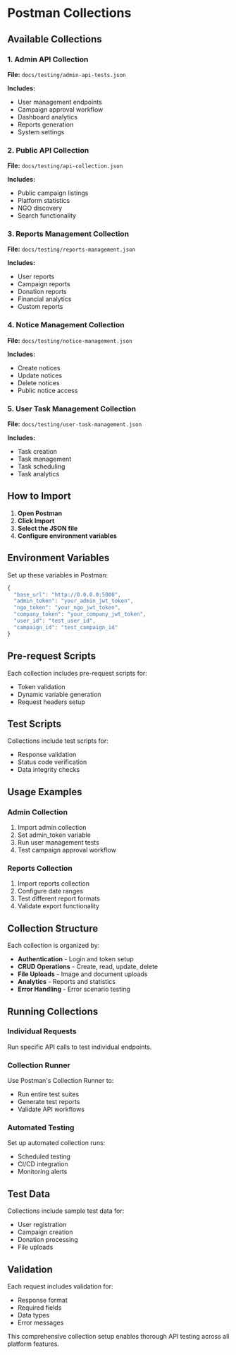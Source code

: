 
# Postman Collections

## Available Collections

### 1. Admin API Collection
**File:** `docs/testing/admin-api-tests.json`

**Includes:**
- User management endpoints
- Campaign approval workflow
- Dashboard analytics
- Reports generation
- System settings

### 2. Public API Collection
**File:** `docs/testing/api-collection.json`

**Includes:**
- Public campaign listings
- Platform statistics
- NGO discovery
- Search functionality

### 3. Reports Management Collection
**File:** `docs/testing/reports-management.json`

**Includes:**
- User reports
- Campaign reports
- Donation reports
- Financial analytics
- Custom reports

### 4. Notice Management Collection
**File:** `docs/testing/notice-management.json`

**Includes:**
- Create notices
- Update notices
- Delete notices
- Public notice access

### 5. User Task Management Collection
**File:** `docs/testing/user-task-management.json`

**Includes:**
- Task creation
- Task management
- Task scheduling
- Task analytics

## How to Import

1. **Open Postman**
2. **Click Import**
3. **Select the JSON file**
4. **Configure environment variables**

## Environment Variables

Set up these variables in Postman:

```javascript
{
  "base_url": "http://0.0.0.0:5000",
  "admin_token": "your_admin_jwt_token",
  "ngo_token": "your_ngo_jwt_token",
  "company_token": "your_company_jwt_token",
  "user_id": "test_user_id",
  "campaign_id": "test_campaign_id"
}
```

## Pre-request Scripts

Each collection includes pre-request scripts for:
- Token validation
- Dynamic variable generation
- Request headers setup

## Test Scripts

Collections include test scripts for:
- Response validation
- Status code verification
- Data integrity checks

## Usage Examples

### Admin Collection
1. Import admin collection
2. Set admin_token variable
3. Run user management tests
4. Test campaign approval workflow

### Reports Collection
1. Import reports collection
2. Configure date ranges
3. Test different report formats
4. Validate export functionality

## Collection Structure

Each collection is organized by:
- **Authentication** - Login and token setup
- **CRUD Operations** - Create, read, update, delete
- **File Uploads** - Image and document uploads
- **Analytics** - Reports and statistics
- **Error Handling** - Error scenario testing

## Running Collections

### Individual Requests
Run specific API calls to test individual endpoints.

### Collection Runner
Use Postman's Collection Runner to:
- Run entire test suites
- Generate test reports
- Validate API workflows

### Automated Testing
Set up automated collection runs:
- Scheduled testing
- CI/CD integration
- Monitoring alerts

## Test Data

Collections include sample test data for:
- User registration
- Campaign creation
- Donation processing
- File uploads

## Validation

Each request includes validation for:
- Response format
- Required fields
- Data types
- Error messages

This comprehensive collection setup enables thorough API testing across all platform features.
